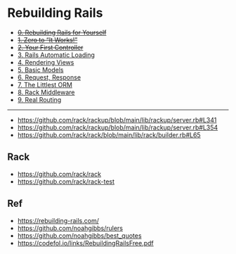# Rebuilding Rails

* ~~[0. Rebuilding Rails for Yourself](./00/)~~
* ~~[1. Zero to “It Works!”](./01/)~~
* ~~[2. Your First Controller](./02/)~~
* [3. Rails Automatic Loading](./03/)
* [4. Rendering Views](./04/)
* [5. Basic Models](./05/)
* [6. Request, Response](./06/)
* [7. The Littlest ORM](./07/)
* [8. Rack Middleware](./08/)
* [9. Real Routing](./09/)


---

* <https://github.com/rack/rackup/blob/main/lib/rackup/server.rb#L341>
* <https://github.com/rack/rackup/blob/main/lib/rackup/server.rb#L354>
* <https://github.com/rack/rack/blob/main/lib/rack/builder.rb#L65>

## Rack

* <https://github.com/rack/rack>
* <https://github.com/rack/rack-test>


## Ref

* <https://rebuilding-rails.com/>
* <https://github.com/noahgibbs/rulers>
* <https://github.com/noahgibbs/best_quotes>
* <https://codefol.io/links/RebuildingRailsFree.pdf>